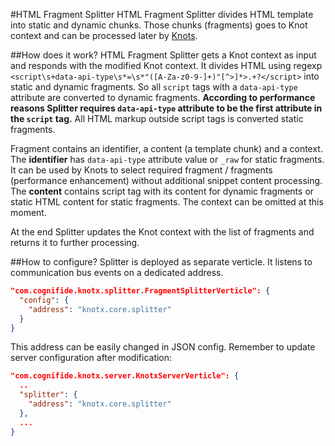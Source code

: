 #HTML Fragment Splitter
HTML Fragment Splitter divides HTML template into static and dynamic chunks. Those chunks (fragments) 
goes to Knot context and can be processed later by [Knots](#Knot).

##How does it work?
HTML Fragment Splitter gets a Knot context as input and responds with the modified Knot context. It 
divides HTML using regexp `<script\s+data-api-type\s*=\s*"([A-Za-z0-9-]+)"[^>]*>.+?</script>` into
static and dynamic fragments. So all `script` tags with a `data-api-type` attribute are converted to 
dynamic fragments. <b>According to performance reasons Splitter requires `data-api-type` 
attribute to be the first attribute in the `script` tag.</b>
All HTML markup outside script tags is converted static fragments.

Fragment contains an identifier, a content (a template chunk) and a context. The <b>identifier</b> has `data-api-type` 
attribute value or `_raw` for static fragments. It can be used by Knots to select required fragment / fragments 
(performance enhancement) without additional snippet content processing. The <b>content</b> contains 
script tag with its content for dynamic fragments or static HTML content for static fragments. 
The context can be omitted at this moment.

At the end Splitter updates the Knot context with the list of fragments and returns it to further processing.

##How to configure?
Splitter is deployed as separate verticle. It listens to communication bus events on a dedicated address.
```json
"com.cognifide.knotx.splitter.FragmentSplitterVerticle": {
  "config": {
    "address": "knotx.core.splitter"
  }
}
```
This address can be easily changed in JSON config. Remember to update server configuration after modification:
```json
"com.cognifide.knotx.server.KnotxServerVerticle": {
  ..
  "splitter": {
    "address": "knotx.core.splitter"
  },
  ...
}
```